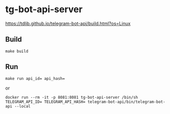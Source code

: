 # tg-bot-api-server

https://tdlib.github.io/telegram-bot-api/build.html?os=Linux

## Build

```shell
make build
```

## Run

```shell
make run api_id= api_hash=
```

or

```shell
docker run --rm -it -p 8081:8081 tg-bot-api-server /bin/sh
TELEGRAM_API_ID= TELEGRAM_API_HASH= telegram-bot-api/bin/telegram-bot-api --local
```
